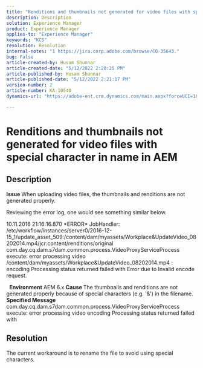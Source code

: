```yaml
---
title: "Renditions and thumbnails not generated for video files with special character in name in AEM"
description: Description
solution: Experience Manager
product: Experience Manager
applies-to: "Experience Manager"
keywords: "KCS"
resolution: Resolution
internal-notes: "1 https://jira.corp.adobe.com/browse/CQ-35643."
bug: False
article-created-by: Husam Shunnar
article-created-date: "5/12/2022 2:20:25 PM"
article-published-by: Husam Shunnar
article-published-date: "5/12/2022 2:21:17 PM"
version-number: 2
article-number: KA-10540
dynamics-url: "https://adobe-ent.crm.dynamics.com/main.aspx?forceUCI=1&pagetype=entityrecord&etn=knowledgearticle&id=48750da6-fed1-ec11-a7b5-00224809c399"

---
```

# Renditions and thumbnails not generated for video files with special character in name in AEM

## Description


<b>Issue </b>
 When uploading video files, the thumbnails and renditions are not generated properly.

 Reviewing the error log, one would see something similar below.

 10.11.2016 21:16:16.870 \*ERROR\* JobHandler: /etc/workflow/instances/server0/2016-12-15_1/update_asset_509:/content/dam/myassets/Workplace&UpdateVideo_08202014.mp4/jcr:content/renditions/original com.day.cq.dam.s7dam.common.process.VideoProxyServiceProcess execute: error processing video /content/dam/myassets/Workplace&UpdateVideo_08202014.mp4 : encoding Processing status returned failed with Error due to Invalid encode request. 

  
<b>Environment</b>
 AEM 6.x
<b>Cause </b>
 The thumbnails and renditions are not generated properly because of special characters (e.g. '&') in the filename.
  
<b>Specified Message </b>
 com.day.cq.dam.s7dam.common.process.VideoProxyServiceProcess execute: error processing video
 encoding Processing status returned failed with


## Resolution


The current workaround is to rename the file to avoid using special characters.
